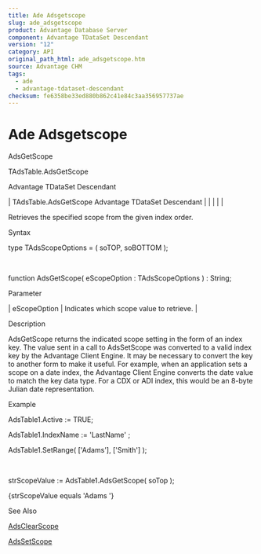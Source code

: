 ```yaml
---
title: Ade Adsgetscope
slug: ade_adsgetscope
product: Advantage Database Server
component: Advantage TDataSet Descendant
version: "12"
category: API
original_path_html: ade_adsgetscope.htm
source: Advantage CHM
tags:
  - ade
  - advantage-tdataset-descendant
checksum: fe6358be33ed880b862c41e84c3aa356957737ae
---
```


# Ade Adsgetscope

AdsGetScope

TAdsTable.AdsGetScope

Advantage TDataSet Descendant

| TAdsTable.AdsGetScope  Advantage TDataSet Descendant |  |  |  |  |

Retrieves the specified scope from the given index order.

Syntax

type TAdsScopeOptions = ( soTOP, soBOTTOM );

 

function AdsGetScope( eScopeOption : TAdsScopeOptions ) : String;

Parameter

| eScopeOption | Indicates which scope value to retrieve. |

Description

AdsGetScope returns the indicated scope setting in the form of an index key. The value sent in a call to AdsSetScope was converted to a valid index key by the Advantage Client Engine. It may be necessary to convert the key to another form to make it useful. For example, when an application sets a scope on a date index, the Advantage Client Engine converts the date value to match the key data type. For a CDX or ADI index, this would be an 8-byte Julian date representation.

Example

AdsTable1.Active := TRUE;

AdsTable1.IndexName := 'LastName' ;

AdsTable1.SetRange( ['Adams'], ['Smith'] );

 

strScopeValue := AdsTable1.AdsGetScope( soTop );

{strScopeValue equals 'Adams '}

See Also

[AdsClearScope](ade_adsclearscope.md)

[AdsSetScope](ade_adssetscope.md)
